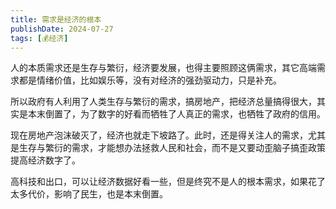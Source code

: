 ```yaml
---
title: 需求是经济的根本
publishDate: 2024-07-27
tags: [💰经济]
---
```


人的本质需求还是生存与繁衍，经济要发展，也得主要照顾这俩需求，其它高端需求都是情绪价值，比如娱乐等，没有对经济的强劲驱动力，只是补充。

所以政府有人利用了人类生存与繁衍的需求，搞房地产，把经济总量搞得很大，其实是本末倒置了，为了数字的好看而牺牲了人真正的需求，也牺牲了政府的信用。

现在房地产泡沫破灭了，经济也就走下坡路了。此时，还是得关注人的需求，尤其是生存与繁衍的需求，才能想办法拯救人民和社会，而不是又要动歪脑子搞歪政策提高经济数字了。

高科技和出口，可以让经济数据好看一些，但是终究不是人的根本需求，如果花了太多代价，影响了民生，也是本末倒置。
